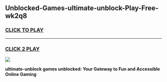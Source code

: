 
## Unblocked-Games-ultimate-unblock-Play-Free-wk2q8
<h3>
<a href="https://premium76.site?title=ultimate-unblock&ref=21A">CLICK TO PLAY</a></h3>
<hr>

<h3>
<a href="https://premium76.site?title=ultimate-unblock&ref=21A">CLICK 2 PLAY</a>
  
</h3>

<a href="https://premium76.site?title=ultimate-unblock&ref=21A"><img src="https://clearcache.store/games.png"></a>


**ultimate-unblock games unblocked: Your Gateway to Fun and Accessible Online Gaming**

